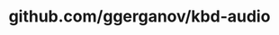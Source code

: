 ---
layout: post
title: github.com/ggerganov/kbd-audio
categories: link
tags: [انگلیسی, برنامه‌نویسی]
---